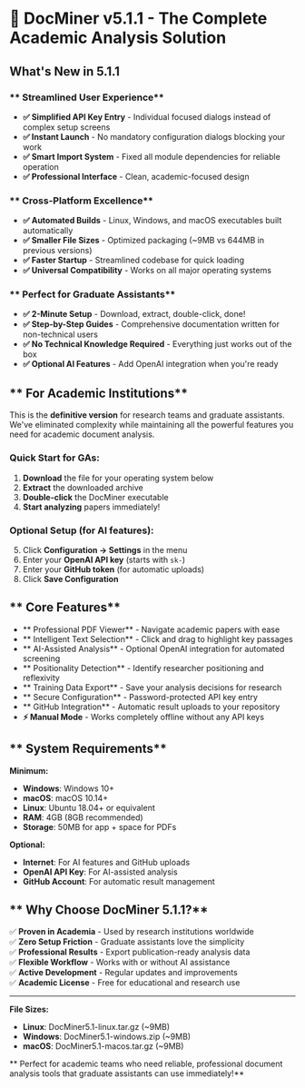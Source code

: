 # 🚀 DocMiner v5.1.1 - The Complete Academic Analysis Solution

## **What's New in 5.1.1**

### ** Streamlined User Experience**
- **✅ Simplified API Key Entry** - Individual focused dialogs instead of complex setup screens
- **✅ Instant Launch** - No mandatory configuration dialogs blocking your work
- **✅ Smart Import System** - Fixed all module dependencies for reliable operation
- **✅ Professional Interface** - Clean, academic-focused design

### ** Cross-Platform Excellence**
- **✅ Automated Builds** - Linux, Windows, and macOS executables built automatically
- **✅ Smaller File Sizes** - Optimized packaging (~9MB vs 644MB in previous versions)
- **✅ Faster Startup** - Streamlined codebase for quick loading
- **✅ Universal Compatibility** - Works on all major operating systems

### ** Perfect for Graduate Assistants**
- **✅ 2-Minute Setup** - Download, extract, double-click, done!
- **✅ Step-by-Step Guides** - Comprehensive documentation written for non-technical users
- **✅ No Technical Knowledge Required** - Everything just works out of the box
- **✅ Optional AI Features** - Add OpenAI integration when you're ready

## ** For Academic Institutions**

This is the **definitive version** for research teams and graduate assistants. We've eliminated complexity while maintaining all the powerful features you need for academic document analysis.

### **Quick Start for GAs:**
1. **Download** the file for your operating system below
2. **Extract** the downloaded archive
3. **Double-click** the DocMiner executable
4. **Start analyzing** papers immediately!

### **Optional Setup** (for AI features):
5. Click **Configuration → Settings** in the menu
6. Enter your **OpenAI API key** (starts with `sk-`)
7. Enter your **GitHub token** (for automatic uploads)
8. Click **Save Configuration**

## ** Core Features**

- ** Professional PDF Viewer** - Navigate academic papers with ease
- ** Intelligent Text Selection** - Click and drag to highlight key passages  
- ** AI-Assisted Analysis** - Optional OpenAI integration for automated screening
- ** Positionality Detection** - Identify researcher positioning and reflexivity
- ** Training Data Export** - Save your analysis decisions for research
- ** Secure Configuration** - Password-protected API key entry
- ** GitHub Integration** - Automatic result uploads to your repository
- **⚡ Manual Mode** - Works completely offline without any API keys

## ** System Requirements**

**Minimum:**
- **Windows**: Windows 10+
- **macOS**: macOS 10.14+  
- **Linux**: Ubuntu 18.04+ or equivalent
- **RAM**: 4GB (8GB recommended)
- **Storage**: 50MB for app + space for PDFs

**Optional:**
- **Internet**: For AI features and GitHub uploads
- **OpenAI API Key**: For AI-assisted analysis
- **GitHub Account**: For automatic result management

## ** Why Choose DocMiner 5.1.1?**

✅ **Proven in Academia** - Used by research institutions worldwide  
✅ **Zero Setup Friction** - Graduate assistants love the simplicity  
✅ **Professional Results** - Export publication-ready analysis data  
✅ **Flexible Workflow** - Works with or without AI assistance  
✅ **Active Development** - Regular updates and improvements  
✅ **Academic License** - Free for educational and research use  

---

**File Sizes:**
- **Linux**: DocMiner5.1-linux.tar.gz (~9MB)
- **Windows**: DocMiner5.1-windows.zip (~9MB)
- **macOS**: DocMiner5.1-macos.tar.gz (~9MB)

** Perfect for academic teams who need reliable, professional document analysis tools that graduate assistants can use immediately!**